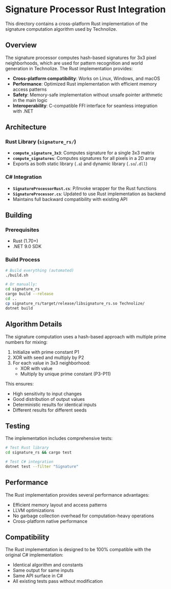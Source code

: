 # Signature Processor Rust Integration

This directory contains a cross-platform Rust implementation of the signature computation algorithm used by Technolize.

## Overview

The signature processor computes hash-based signatures for 3x3 pixel neighborhoods, which are used for pattern recognition and world generation in Technolize. The Rust implementation provides:

- **Cross-platform compatibility**: Works on Linux, Windows, and macOS
- **Performance**: Optimized Rust implementation with efficient memory access patterns
- **Safety**: Memory-safe implementation without unsafe pointer arithmetic in the main logic
- **Interoperability**: C-compatible FFI interface for seamless integration with .NET

## Architecture

### Rust Library (`signature_rs/`)
- **`compute_signature_3x3`**: Computes signature for a single 3x3 matrix
- **`compute_signatures`**: Computes signatures for all pixels in a 2D array
- Exports as both static library (`.a`) and dynamic library (`.so`/`.dll`)

### C# Integration
- **`SignatureProcessorRust.cs`**: P/Invoke wrapper for the Rust functions
- **`SignatureProcessor.cs`**: Updated to use Rust implementation as backend
- Maintains full backward compatibility with existing API

## Building

### Prerequisites
- Rust (1.70+)
- .NET 9.0 SDK

### Build Process
```bash
# Build everything (automated)
./build.sh

# Or manually:
cd signature_rs
cargo build --release
cd ..
cp signature_rs/target/release/libsignature_rs.so Technolize/
dotnet build
```

## Algorithm Details

The signature computation uses a hash-based approach with multiple prime numbers for mixing:

1. Initialize with prime constant P1
2. XOR with seed and multiply by P2
3. For each value in 3x3 neighborhood:
   - XOR with value
   - Multiply by unique prime constant (P3-P11)

This ensures:
- High sensitivity to input changes
- Good distribution of output values
- Deterministic results for identical inputs
- Different results for different seeds

## Testing

The implementation includes comprehensive tests:

```bash
# Test Rust library
cd signature_rs && cargo test

# Test C# integration
dotnet test --filter "Signature"
```

## Performance

The Rust implementation provides several performance advantages:
- Efficient memory layout and access patterns
- LLVM optimizations
- No garbage collection overhead for computation-heavy operations
- Cross-platform native performance

## Compatibility

The Rust implementation is designed to be 100% compatible with the original C# implementation:
- Identical algorithm and constants
- Same output for same inputs
- Same API surface in C#
- All existing tests pass without modification